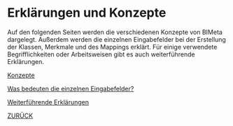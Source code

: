 # Erklärungen und Konzepte
Auf den folgenden Seiten werden die verschiedenen Konzepte von BIMeta dargelegt. Außerdem werden die einzelnen Eingabefelder bei der Erstellung der Klassen, Merkmale und des Mappings erklärt. Für einige verwendete Begrifflichkeiten oder Arbeitsweisen gibt es auch weiterführende Erklärungen.
 

[Konzepte](Konzepte.md)

[Was bedeuten die einzelnen Eingabefelder?](Eingabefelder/Eingabefelder.md)

[Weiterführende Erklärungen](WeitereErlauterungen.md)

[ZURÜCK](/README.md)
